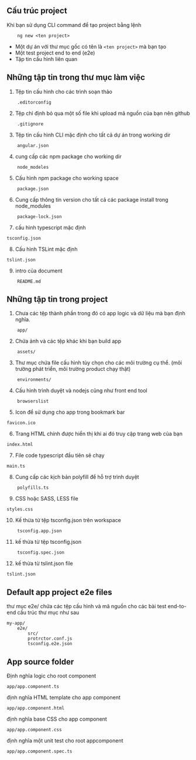 ## Cấu trúc project 

Khi bạn sử dụng CLI command để tạo project bằng lệnh
```shell 
    ng new <ten project>

```

- Một dự án với thư mục gốc có tên là ```<ten project>``` mà bạn tạo
- Một test project end to end (e2e)
- Tập tin cấu hình liên quan 

## Những tập tin trong thư mục làm việc 

1. Tệp tin cấu hình cho các trình soạn thảo
```
    .editorconfig
```
2. Tệp chỉ định bỏ qua một số file khi upload mã nguồn của bạn nên github 

```
    .gitignore 
```
3. Tệp tin cấu hình CLI mặc định cho tất cả dự án trong working dir 

```
    angular.json 
```
4. cung cấp các npm package cho working dir 
```
    node_modeles 
```
5. Cấu hình npm package cho working space 
```
    package.json
```
6. Cung cấp thông tin version cho tất cả các package install trong node_modules 
```
    package-lock.json 
```
7. cấu hình typescript mặc định 
```
tsconfig.json 
```
8. Cấu hình TSLint mặc định
```
tslint.json
```
9. intro của document 
```
    README.md
```

## Những tập tin trong project 

1. Chưa các tệp thành phần trong đó có app logic và dữ liệu mà bạn định nghĩa.
```
    app/
```
2. Chứa ảnh và  các tệp khác khi bạn build app 
```
    assets/
```
3. Thư mục chứa file cấu hình tùy chọn cho các môi trường cụ thể. (môi trường phát triển, môi trường product chạy thật)
```
    environments/ 
```
4. Cấu hình trình duyệt và nodejs cũng như front end tool 
```
    browserslist 
```
5. Icon để sử dụng cho app trong bookmark bar 

```
favicon.ico 
``` 
6. Trang HTML chính được hiển thị khi ai đó truy cập trang web của bạn 

```
index.html
```
7. File code typescript đầu tiên sẽ chạy 
```
main.ts 
```
8. Cung cấp các kịch bản polyfill để hỗ trợ trình duyệt 

```
    polyfills.ts 
```
9. CSS hoặc SASS, LESS file 
```
styles.css
```
10. Kế thừa từ tệp tsconfig.json trên workspace 
```
    tsconfig.app.json 
```
11. kế  thừa từ tệp tsconfig.json 
```
    tsconfig.spec.json
```
12. kế thừa từ tslint.json file 
```
tslint.json
```

## Default app project e2e files 

thư mục e2e/ chứa các tệp cấu hình và mã nguồn cho các bài test end-to-end cấu trúc thư mục như sau
```
my-app/                     
    e2e/
        src/
        protrctor.conf.js
        tsconfig.e2e.json 
```


## App source folder 
Định nghĩa logic cho root component 

```
app/app.component.ts 
```

định nghĩa HTML template cho app component 
```
app/app.component.html
```
định nghĩa base CSS cho app component 

```
app/app.component.css 
```
định nghĩa một unit test cho root appcomponent 
```
app/app.component.spec.ts
```

